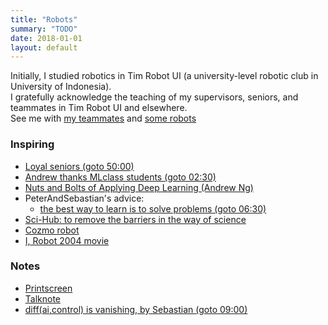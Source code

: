 ```yaml
---
title: "Robots"
summary: "TODO"
date: 2018-01-01
layout: default
---
```


Initially, I studied robotics in Tim Robot UI (a university-level robotic club in University of Indonesia). <br />
I gratefully acknowledge the teaching of my supervisors, seniors, and teammates in Tim Robot UI and elsewhere. <br />
See me with [my teammates](https://photos.app.goo.gl/7ChgnYcrqtAY2ieJ2) and [some robots](https://photos.app.goo.gl/soMObj1VDShBW1sL2)

### Inspiring
* [Loyal seniors (goto 50:00)](https://www.youtube.com/watch?v=qMgGqHo8nsg)
* [Andrew thanks MLclass students (goto 02:30)](https://www.youtube.com/watch?v=Qz41Q89cHGM&list=PLVJA7edNhnRTYqqW5zIj0gkVmxWnkXqTP&index=107)
* [Nuts and Bolts of Applying Deep Learning (Andrew Ng)](https://www.youtube.com/watch?v=F1ka6a13S9I&feature=share)
* PeterAndSebastian's advice:
  * [the best way to learn is to solve problems (goto 06:30)](https://www.youtube.com/watch?v=Y6LF-_-pMgI)
* [Sci-Hub: to remove the barriers in the way of science](https://en.wikipedia.org/wiki/Sci-Hub)
* [Cozmo robot](https://www.youtube.com/watch?time_continue=17&v=ldi1NCpe2Aw)
* [I, Robot 2004 movie](https://en.wikipedia.org/wiki/I,_Robot_(film))

### Notes
* [Printscreen](https://photos.app.goo.gl/p2xnILiK5HJ1l4S52)
* [Talknote](https://github.com/tttor/talk)
* [diff(ai,control) is vanishing, by Sebastian (goto 09:00)](https://www.youtube.com/watch?v=XF_ACsJiz64)
